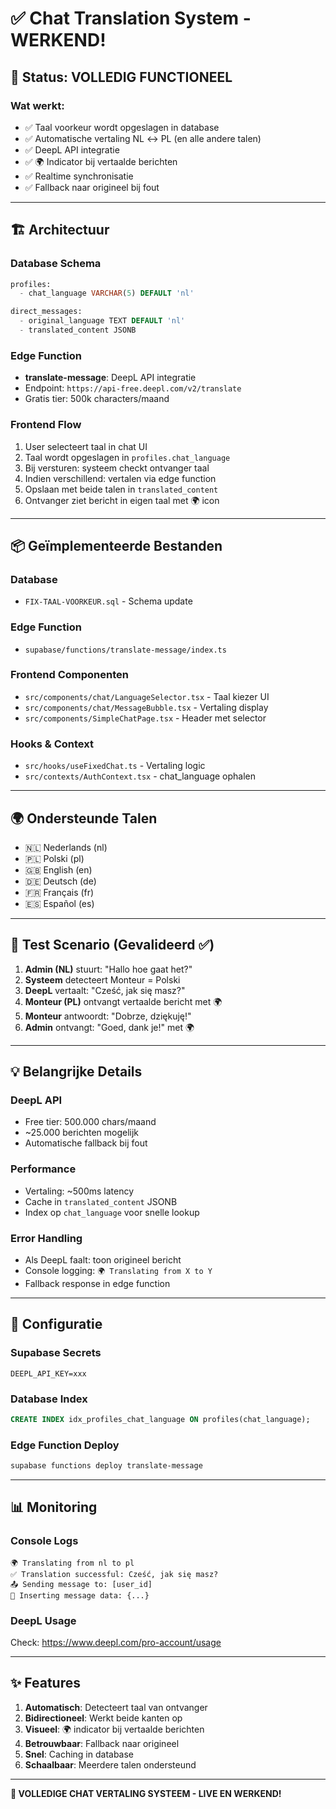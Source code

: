 # ✅ Chat Translation System - WERKEND!

## 🎉 Status: VOLLEDIG FUNCTIONEEL

### Wat werkt:
- ✅ Taal voorkeur wordt opgeslagen in database
- ✅ Automatische vertaling NL ↔ PL (en alle andere talen)
- ✅ DeepL API integratie
- ✅ 🌍 Indicator bij vertaalde berichten
- ✅ Realtime synchronisatie
- ✅ Fallback naar origineel bij fout

---

## 🏗️ Architectuur

### Database Schema
```sql
profiles:
  - chat_language VARCHAR(5) DEFAULT 'nl'

direct_messages:
  - original_language TEXT DEFAULT 'nl'
  - translated_content JSONB
```

### Edge Function
- **translate-message**: DeepL API integratie
- Endpoint: `https://api-free.deepl.com/v2/translate`
- Gratis tier: 500k characters/maand

### Frontend Flow
1. User selecteert taal in chat UI
2. Taal wordt opgeslagen in `profiles.chat_language`
3. Bij versturen: systeem checkt ontvanger taal
4. Indien verschillend: vertalen via edge function
5. Opslaan met beide talen in `translated_content`
6. Ontvanger ziet bericht in eigen taal met 🌍 icon

---

## 📦 Geïmplementeerde Bestanden

### Database
- `FIX-TAAL-VOORKEUR.sql` - Schema update

### Edge Function
- `supabase/functions/translate-message/index.ts`

### Frontend Componenten
- `src/components/chat/LanguageSelector.tsx` - Taal kiezer UI
- `src/components/chat/MessageBubble.tsx` - Vertaling display
- `src/components/SimpleChatPage.tsx` - Header met selector

### Hooks & Context
- `src/hooks/useFixedChat.ts` - Vertaling logic
- `src/contexts/AuthContext.tsx` - chat_language ophalen

---

## 🌍 Ondersteunde Talen

- 🇳🇱 Nederlands (nl)
- 🇵🇱 Polski (pl)
- 🇬🇧 English (en)
- 🇩🇪 Deutsch (de)
- 🇫🇷 Français (fr)
- 🇪🇸 Español (es)

---

## 🧪 Test Scenario (Gevalideerd ✅)

1. **Admin (NL)** stuurt: "Hallo hoe gaat het?"
2. **Systeem** detecteert Monteur = Polski
3. **DeepL** vertaalt: "Cześć, jak się masz?"
4. **Monteur (PL)** ontvangt vertaalde bericht met 🌍
5. **Monteur** antwoordt: "Dobrze, dziękuję!"
6. **Admin** ontvangt: "Goed, dank je!" met 🌍

---

## 💡 Belangrijke Details

### DeepL API
- Free tier: 500.000 chars/maand
- ~25.000 berichten mogelijk
- Automatische fallback bij fout

### Performance
- Vertaling: ~500ms latency
- Cache in `translated_content` JSONB
- Index op `chat_language` voor snelle lookup

### Error Handling
- Als DeepL faalt: toon origineel bericht
- Console logging: `🌍 Translating from X to Y`
- Fallback response in edge function

---

## 🔧 Configuratie

### Supabase Secrets
```
DEEPL_API_KEY=xxx
```

### Database Index
```sql
CREATE INDEX idx_profiles_chat_language ON profiles(chat_language);
```

### Edge Function Deploy
```bash
supabase functions deploy translate-message
```

---

## 📊 Monitoring

### Console Logs
```
🌍 Translating from nl to pl
✅ Translation successful: Cześć, jak się masz?
📤 Sending message to: [user_id]
📝 Inserting message data: {...}
```

### DeepL Usage
Check: https://www.deepl.com/pro-account/usage

---

## ✨ Features

1. **Automatisch**: Detecteert taal van ontvanger
2. **Bidirectioneel**: Werkt beide kanten op
3. **Visueel**: 🌍 indicator bij vertaalde berichten
4. **Betrouwbaar**: Fallback naar origineel
5. **Snel**: Caching in database
6. **Schaalbaar**: Meerdere talen ondersteund

---

**🎉 VOLLEDIGE CHAT VERTALING SYSTEEM - LIVE EN WERKEND!**

